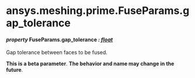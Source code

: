 # ansys.meshing.prime.FuseParams.gap_tolerance



#### *property* FuseParams.gap_tolerance *: [float](https://docs.python.org/3.11/library/functions.html#float)*

Gap tolerance between faces to be fused.

**This is a beta parameter**. **The behavior and name may change in the future**.

<!-- !! processed by numpydoc !! -->
